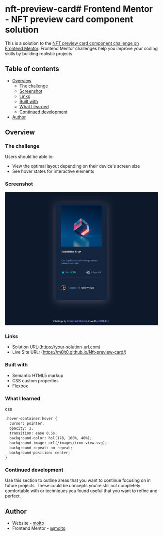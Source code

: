 # nft-preview-card# Frontend Mentor - NFT preview card component solution

This is a solution to the [NFT preview card component challenge on Frontend Mentor](https://www.frontendmentor.io/challenges/nft-preview-card-component-SbdUL_w0U). Frontend Mentor challenges help you improve your coding skills by building realistic projects.

## Table of contents

- [Overview](#overview)
  - [The challenge](#the-challenge)
  - [Screenshot](#screenshot)
  - [Links](#links)
  - [Built with](#built-with)
  - [What I learned](#what-i-learned)
  - [Continued development](#continued-development)
- [Author](#author)

## Overview

### The challenge

Users should be able to:

- View the optimal layout depending on their device's screen size
- See hover states for interactive elements

### Screenshot

![Screenshot](./images/Screenshot.png)

### Links

- Solution URL:(https://your-solution-url.com)
- Live Site URL: (https://m0lt0.github.io/Nft-preview-card/)

### Built with

- Semantic HTML5 markup
- CSS custom properties
- Flexbox

### What I learned

css

```
.hover-container:hover {
  cursor: pointer;
  opacity: 1;
  transition: ease 0.5s;
  background-color: hsl(178, 100%, 40%);
  background-image: url(/images/icon-view.svg);
  background-repeat: no-repeat;
  background-position: center;
}

```

### Continued development

Use this section to outline areas that you want to continue focusing on in future projects. These could be concepts you're still not completely comfortable with or techniques you found useful that you want to refine and perfect.

## Author

- Website - [molto](https://www.your-site.com)
- Frontend Mentor - [@molto](https://www.frontendmentor.io/profile/M0lt0)
